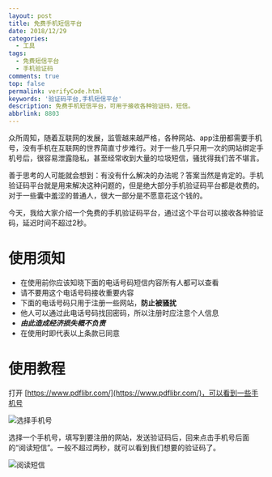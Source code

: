 ```yaml
---
layout: post
title: 免费手机短信平台
date: 2018/12/29
categories:
  - 工具
tags:
  - 免费短信平台
  - 手机验证码
comments: true
top: false
permalink: verifyCode.html
keywords: '验证码平台,手机短信平台'
description: 免费手机短信平台，可用于接收各种验证码，短信。
abbrlink: 8803
---
```


众所周知，随着互联网的发展，监管越来越严格，各种网站、app注册都需要手机号，没有手机在互联网的世界简直寸步难行。对于一些几乎只用一次的网站绑定手机号后，很容易泄露隐私，甚至经常收到大量的垃圾短信，骚扰得我们苦不堪言。

善于思考的人可能就会想到：有没有什么解决的办法呢？答案当然是肯定的。手机验证码平台就是用来解决这种问题的，但是绝大部分手机验证码平台都是收费的。对于一些囊中羞涩的普通人，很大一部分是不愿意花这个钱的。

今天，我给大家介绍一个免费的手机验证码平台，通过这个平台可以接收各种验证码，延迟时间不超过2秒。

# 使用须知

- 在使用前你应该知晓下面的电话号码短信内容所有人都可以查看
- 请不要用这个电话号码接收重要内容
- 下面的电话号码只用于注册一些网站，**防止被骚扰**
- 他人可以通过此电话号码找回密码，所以注册时应注意个人信息
- ***由此造成经济损失概不负责***
- 在使用时即代表以上条款已同意


# 使用教程

打开 [https://www.pdflibr.com/](https://www.pdflibr.com/)，可以看到一些手机号

 ![选择手机号][1]

选择一个手机号，填写到要注册的网站，发送验证码后，回来点击手机号后面的“阅读短信”。一般不超过两秒，就可以看到我们想要的验证码了。

 ![阅读短信][2]


[1]: https://i.postimg.cc/2yYf3VzN/1.png
[2]: https://i.postimg.cc/tTWjXhGz/2.png